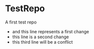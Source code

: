 TestRepo
========

A first test repo

- and this line represents a first change
- this line is a second change
- this third line will be a conflict
